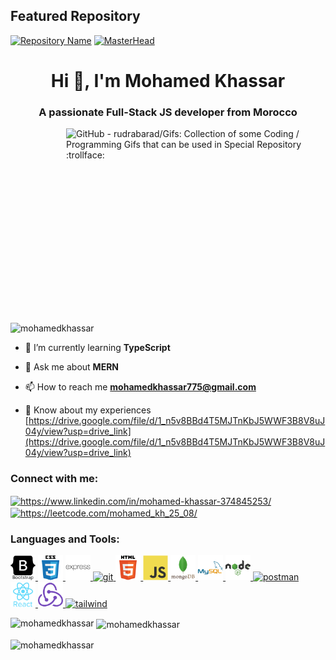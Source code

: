 ## Featured Repository

[![Repository Name](https://img.shields.io/badge/Repository-Name-brightgreen)](https://github.com/MohamedKhassar/Mohamed-Khassar)
[![MasterHead](https://media.licdn.com/dms/image/D4D16AQFuYn0MuTWEew/profile-displaybackgroundimage-shrink_350_1400/0/1701386129770?e=1707955200&v=beta&t=RxTYK8t7ipZOVjVGPsLjhYhWAICQxBVfCAcl8WAI_Us)](https://github.com/MohamedKhassar)
<h1 align="center">Hi 👋, I'm Mohamed Khassar</h1>
<h3 align="center">A passionate Full-Stack JS developer from Morocco</h3>
<img align="right" width:"400" src="https://camo.githubusercontent.com/a4c584bce1c41271485d28f92aaf9f581b3c88b68ca723b6edfd58b4ba988c2b/68747470733a2f2f63646e2e6472696262626c652e636f6d2f75736572732f313138373833362f73637265656e73686f74732f363533393432392f70726f6772616d65722e676966" jsaction="VQAsE" class="sFlh5c pT0Scc iPVvYb" style="max-width: 800px; height: 311px; margin: 0px; width: 415px;" alt="GitHub - rudrabarad/Gifs: Collection of some Coding / Programming Gifs that  can be used in Special Repository :trollface:" jsname="kn3ccd">
<p align="left"> <img src="https://komarev.com/ghpvc/?username=mohamedkhassar&label=Profile%20views&color=0e75b6&style=flat" alt="mohamedkhassar" /> </p>

- 🌱 I’m currently learning **TypeScript**

- 💬 Ask me about **MERN**

- 📫 How to reach me **mohamedkhassar775@gmail.com**

- 📄 Know about my experiences [https://drive.google.com/file/d/1_n5v8BBd4T5MJTnKbJ5WWF3B8V8uJ04y/view?usp=drive_link](https://drive.google.com/file/d/1_n5v8BBd4T5MJTnKbJ5WWF3B8V8uJ04y/view?usp=drive_link)

<h3 align="left">Connect with me:</h3>
<p align="left">
<a href="https://linkedin.com/in/https://www.linkedin.com/in/mohamed-khassar-374845253/" target="blank"><img align="center" src="https://raw.githubusercontent.com/rahuldkjain/github-profile-readme-generator/master/src/images/icons/Social/linked-in-alt.svg" alt="https://www.linkedin.com/in/mohamed-khassar-374845253/" height="30" width="40" /></a>
<a href="https://www.leetcode.com/https://leetcode.com/mohamed_kh_25_08/" target="blank"><img align="center" src="https://raw.githubusercontent.com/rahuldkjain/github-profile-readme-generator/master/src/images/icons/Social/leet-code.svg" alt="https://leetcode.com/mohamed_kh_25_08/" height="30" width="40" /></a>
</p>

<h3 align="left">Languages and Tools:</h3>
<p align="left"> <a href="https://getbootstrap.com" target="_blank" rel="noreferrer"> <img src="https://raw.githubusercontent.com/devicons/devicon/master/icons/bootstrap/bootstrap-plain-wordmark.svg" alt="bootstrap" width="40" height="40"/> </a> <a href="https://www.w3schools.com/css/" target="_blank" rel="noreferrer"> <img src="https://raw.githubusercontent.com/devicons/devicon/master/icons/css3/css3-original-wordmark.svg" alt="css3" width="40" height="40"/> </a> <a href="https://expressjs.com" target="_blank" rel="noreferrer"> <img src="https://raw.githubusercontent.com/devicons/devicon/master/icons/express/express-original-wordmark.svg" alt="express" width="40" height="40"/> </a> <a href="https://git-scm.com/" target="_blank" rel="noreferrer"> <img src="https://www.vectorlogo.zone/logos/git-scm/git-scm-icon.svg" alt="git" width="40" height="40"/> </a> <a href="https://www.w3.org/html/" target="_blank" rel="noreferrer"> <img src="https://raw.githubusercontent.com/devicons/devicon/master/icons/html5/html5-original-wordmark.svg" alt="html5" width="40" height="40"/> </a> <a href="https://developer.mozilla.org/en-US/docs/Web/JavaScript" target="_blank" rel="noreferrer"> <img src="https://raw.githubusercontent.com/devicons/devicon/master/icons/javascript/javascript-original.svg" alt="javascript" width="40" height="40"/> </a> <a href="https://www.mongodb.com/" target="_blank" rel="noreferrer"> <img src="https://raw.githubusercontent.com/devicons/devicon/master/icons/mongodb/mongodb-original-wordmark.svg" alt="mongodb" width="40" height="40"/> </a> <a href="https://www.mysql.com/" target="_blank" rel="noreferrer"> <img src="https://raw.githubusercontent.com/devicons/devicon/master/icons/mysql/mysql-original-wordmark.svg" alt="mysql" width="40" height="40"/> </a> <a href="https://nodejs.org" target="_blank" rel="noreferrer"> <img src="https://raw.githubusercontent.com/devicons/devicon/master/icons/nodejs/nodejs-original-wordmark.svg" alt="nodejs" width="40" height="40"/> </a> <a href="https://postman.com" target="_blank" rel="noreferrer"> <img src="https://www.vectorlogo.zone/logos/getpostman/getpostman-icon.svg" alt="postman" width="40" height="40"/> </a> <a href="https://reactjs.org/" target="_blank" rel="noreferrer"> <img src="https://raw.githubusercontent.com/devicons/devicon/master/icons/react/react-original-wordmark.svg" alt="react" width="40" height="40"/> </a> <a href="https://redux.js.org" target="_blank" rel="noreferrer"> <img src="https://raw.githubusercontent.com/devicons/devicon/master/icons/redux/redux-original.svg" alt="redux" width="40" height="40"/> </a> <a href="https://tailwindcss.com/" target="_blank" rel="noreferrer"> <img src="https://www.vectorlogo.zone/logos/tailwindcss/tailwindcss-icon.svg" alt="tailwind" width="40" height="40"/> </a> </p>

<p><img align="left" src="https://github-readme-stats.vercel.app/api/top-langs?username=mohamedkhassar&show_icons=true&locale=en&layout=compact" alt="mohamedkhassar" /></p>

<p>&nbsp;<img align="center" src="https://github-readme-stats.vercel.app/api?username=mohamedkhassar&show_icons=true&locale=en" alt="mohamedkhassar" /></p>

<p><img align="center" src="https://github-readme-streak-stats.herokuapp.com/?user=mohamedkhassar&" alt="mohamedkhassar" /></p>
